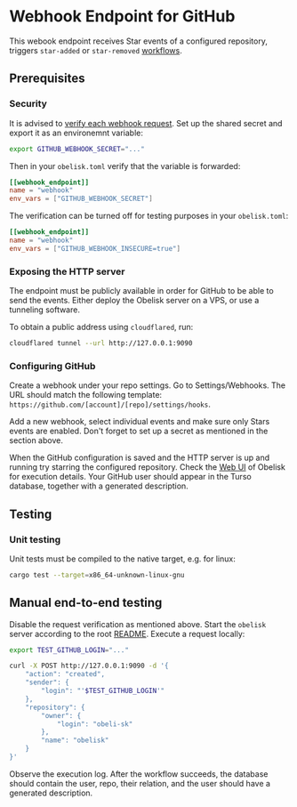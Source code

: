 # Webhook Endpoint for GitHub

This webook endpoint receives Star events of a configured repository, triggers
`star-added` or `star-removed` [workflows](wit/deps/workflow-interface/workflow.wit).

## Prerequisites

### Security
It is advised to [verify each webhook request](https://docs.github.com/en/webhooks/using-webhooks/validating-webhook-deliveries).
Set up the shared secret and export it as an environemnt variable:
```sh
export GITHUB_WEBHOOK_SECRET="..."
```
Then in your `obelisk.toml` verify that the variable is forwarded:
```toml
[[webhook_endpoint]]
name = "webhook"
env_vars = ["GITHUB_WEBHOOK_SECRET"]
```

The verification can be turned off for testing purposes in your `obelisk.toml`:
```toml
[[webhook_endpoint]]
name = "webhook"
env_vars = ["GITHUB_WEBHOOK_INSECURE=true"]
```

### Exposing the HTTP server
The endpoint must be publicly available in order for GitHub to be able to send the events.
Either deploy the Obelisk server on a VPS, or use a tunneling software.

To obtain a public address using `cloudflared`, run:
```sh
cloudflared tunnel --url http://127.0.0.1:9090
```

### Configuring GitHub
Create a webhook under your repo settings. Go to Settings/Webhooks. The URL should match
the following template: `https://github.com/[account]/[repo]/settings/hooks`.

Add a new webhook, select individual events and make sure only Stars events are enabled.
Don't forget to set up a secret as mentioned in the section above.

When the GitHub configuration is saved and the HTTP server is up and running try starring the configured repository.
Check the [Web UI](http://127.0.0.1:8080) of Obelisk for execution details.
Your GitHub user should appear in the Turso database, together with a generated description.

## Testing

### Unit testing
Unit tests must be compiled to the native target, e.g. for linux:
```sh
cargo test --target=x86_64-unknown-linux-gnu
```

## Manual end-to-end testing
Disable the request verification as mentioned above.
Start the `obelisk` server according to the root [README](../README.md).
Execute a request locally:
```sh
export TEST_GITHUB_LOGIN="..."

curl -X POST http://127.0.0.1:9090 -d '{
    "action": "created",
    "sender": {
        "login": "'$TEST_GITHUB_LOGIN'"
    },
    "repository": {
        "owner": {
            "login": "obeli-sk"
        },
        "name": "obelisk"
    }
}'
```

Observe the execution log. After the workflow succeeds, the database should contain
the user, repo, their relation, and the user should have a generated description.
